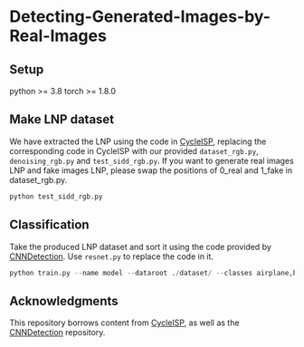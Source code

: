 # Detecting-Generated-Images-by-Real-Images
## Setup
python >= 3.8
torch >= 1.8.0
## Make LNP dataset
We have extracted the LNP using the code in [CycleISP](https://github.com/swz30/CycleISP), replacing the corresponding code in CycleISP with our provided `dataset_rgb.py`, `denoising_rgb.py` and `test_sidd_rgb.py`.  If you want to generate real images LNP and fake images LNP, please swap the positions of 0_real and 1_fake in dataset_rgb.py.
```python
python test_sidd_rgb.py
```  
## Classification
Take the produced LNP dataset and sort it using the code provided by [CNNDetection](https://github.com/peterwang512/CNNDetection). Use `resnet.py` to replace the code in it.  
```python
python train.py --name model --dataroot ./dataset/ --classes airplane,bird,bicycle,boat,bottle,bus,car,cat,cow,chair,diningtable,dog,person,pottedplant,motorbike,tvmonitor,train,sheep,sofa,horse
 ```
 ## Acknowledgments
 This repository borrows content from [CycleISP](https://github.com/swz30/CycleISP), as well as the [CNNDetection](https://github.com/peterwang512/CNNDetection) repository.
